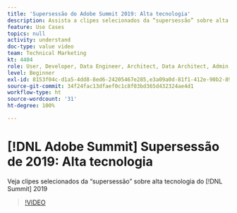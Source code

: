 ```yaml
---
title: 'Supersessão do Adobe Summit 2019: Alta tecnologia'
description: Assista a clipes selecionados da “supersessão” sobre alta tecnologia do Summit 2019
feature: Use Cases
topics: null
activity: understand
doc-type: value video
team: Technical Marketing
kt: 4404
role: User, Developer, Data Engineer, Architect, Data Architect, Admin, Leader
level: Beginner
exl-id: 8153f04c-d1a5-4dd8-8ed6-24205467e285,e3a09a0d-81f1-412e-90b2-89161f8dd9e3
source-git-commit: 34f24fac13dfaef0c1c8f03bd365d432324ae4d1
workflow-type: ht
source-wordcount: '31'
ht-degree: 100%

---
```


# [!DNL Adobe Summit] Supersessão de 2019: Alta tecnologia

Veja clipes selecionados da “supersessão” sobre alta tecnologia do [!DNL Summit] 2019

>[!VIDEO](https://video.tv.adobe.com/v/30548/?quality=12)
